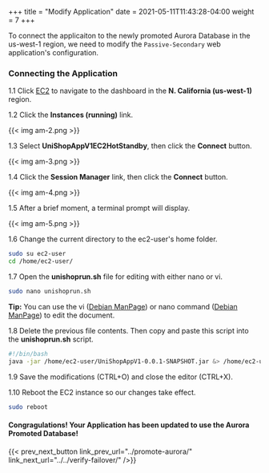 +++
title = "Modify Application"
date =  2021-05-11T11:43:28-04:00
weight = 7
+++

To connect the applicaiton to the newly promoted Aurora Database in the us-west-1 region, we need to modify the `Passive-Secondary` web application's configuration.

### Connecting the Application

1.1 Click [EC2](https://us-west-1.console.aws.amazon.com/ec2/home?region=us-west-1#/) to navigate to the dashboard in the **N. California (us-west-1)** region.

1.2 Click the **Instances (running)** link.

{{< img am-2.png >}}

1.3 Select **UniShopAppV1EC2HotStandby**, then click the **Connect** button.

{{< img am-3.png >}}

1.4 Click the **Session Manager** link, then click the **Connect** button.

{{< img am-4.png >}}

1.5 After a brief moment, a terminal prompt will display.

{{< img am-5.png >}}

1.6 Change the current directory to the ec2-user's home folder.

```sh
sudo su ec2-user
cd /home/ec2-user/
```

1.7 Open the **unishoprun.sh** file for editing with either nano or vi.

```sh
sudo nano unishoprun.sh
```

**Tip:** You can use the vi ([Debian ManPage]((https://manpages.debian.org/buster/vim/vi.1.en.html))) or nano command ([Debian ManPage](https://manpages.debian.org/stretch/nano/nano.1.en.html)) to edit the document.

1.8 Delete the previous file contents.  Then copy and paste this script into the **unishoprun.sh** script.

```sh
#!/bin/bash
java -jar /home/ec2-user/UniShopAppV1-0.0.1-SNAPSHOT.jar &> /home/ec2-user/app.log &
```

1.9 Save the modifications (CTRL+O) and close the editor (CTRL+X).

1.10 Reboot the EC2 instance so our changes take effect.

```sh
sudo reboot
```

#### Congragulations!  Your Application has been updated to use the Aurora Promoted Database!

{{< prev_next_button link_prev_url="../promote-aurora/" link_next_url="../../verify-failover/" />}}

